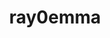 ---
title: ray0emma
github: https://github.com/ray0emma
mode: dark
transition: 1s
score: 69.7
archetype:
- Cool Banner
- Minimalistic
- Editor’s Choice
---